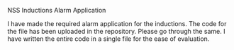 NSS Inductions Alarm Application

I have made the required alarm application for the inductions.
The code for the file has been uploaded in the repository.
Please go through the same.
I have written the entire code in a single file for the ease of evaluation.
